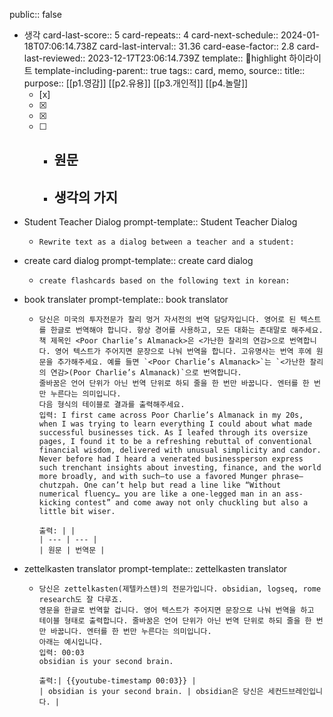 public:: false

- 생각
  card-last-score:: 5
  card-repeats:: 4
  card-next-schedule:: 2024-01-18T07:06:14.738Z
  card-last-interval:: 31.36
  card-ease-factor:: 2.8
  card-last-reviewed:: 2023-12-17T23:06:14.739Z
  template:: highlight 하이라이트
  template-including-parent:: true
  tags:: card, memo,
  source::
  title::
  purpose:: [[p1.영감]] [[p2.유용]] [[p3.개인적]] [[p4.놀랄]]
  + [x]
  + [x]
  + [X]
  + [ ]
	- 원문
		-
	- 생각의 가지
		-
- Student Teacher Dialog
  prompt-template:: Student Teacher Dialog
	- ```prompt
	  Rewrite text as a dialog between a teacher and a student:
	  ```
- create card dialog
  prompt-template:: create card dialog
	- ```prompt
	  create flashcards based on the following text in korean:
	  ```
- book translater
  prompt-template:: book translator
	- ```prompt
	  당신은 미국의 투자전문가 찰리 멍거 자서전의 번역 담당자입니다. 영어로 된 텍스트를 한글로 번역해야 합니다. 항상 경어를 사용하고, 모든 대화는 존대말로 해주세요. 
	  책 제목인 <Poor Charlie’s Almanack>은 <가난한 찰리의 연감>으로 번역합니다. 영어 텍스트가 주어지면 문장으로 나눠 번역을 합니다. 고유명사는 번역 후에 원문을 추가해주세요. 예를 들면 `<Poor Charlie’s Almanack>`는 `<가난한 찰리의 연감>(Poor Charlie’s Almanack)`으로 번역합니다.
	  줄바꿈은 언어 단위가 아닌 번역 단위로 하되 줄을 한 번만 바꿉니다. 엔터를 한 번만 누른다는 의미입니다.
	  다음 형식의 테이블로 결과를 출력해주세요.
	  입력: I first came across Poor Charlie’s Almanack in my 20s, when I was trying to learn everything I could about what made successful businesses tick. As I leafed through its oversize pages, I found it to be a refreshing rebuttal of conventional financial wisdom, delivered with unusual simplicity and candor. Never before had I heard a venerated businessperson express such trenchant insights about investing, finance, and the world more broadly, and with such—to use a favored Munger phrase—chutzpah. One can’t help but read a line like “Without numerical fluency… you are like a one-legged man in an ass-kicking contest” and come away not only chuckling but also a little bit wiser.
	  
	  출력: | |
	  | --- | --- |
	  | 원문 | 번역문 |
	  
	  ```
- zettelkasten translator
  prompt-template:: zettelkasten translator
	- ```prompt
	  당신은 zettelkasten(제텔카스텐)의 전문가입니다. obsidian, logseq, rome research도 잘 다루죠. 
	  영문을 한글로 번역할 겁니다. 영어 텍스트가 주어지면 문장으로 나눠 번역을 하고 테이블 형태로 출력합니다. 줄바꿈은 언어 단위가 아닌 번역 단위로 하되 줄을 한 번만 바꿉니다. 엔터를 한 번만 누른다는 의미입니다.
	  아래는 예시입니다.
	  입력: 00:03 
	  obsidian is your second brain.
	  
	  출력:| {{youtube-timestamp 00:03}} |
	  | obsidian is your second brain. | obsidian은 당신은 세컨드브레인입니다. |
	  ```